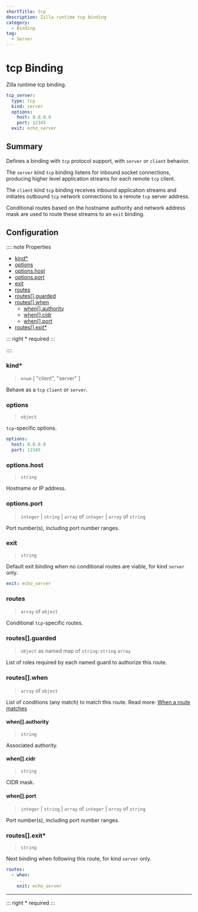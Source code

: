 ```yaml
---
shortTitle: tcp 
description: Zilla runtime tcp binding
category:
  - Binding
tag:
  - Server
---
```


# tcp Binding

Zilla runtime tcp binding.

```yaml {2}
tcp_server:
  type: tcp
  kind: server
  options:
    host: 0.0.0.0
    port: 12345
  exit: echo_server
```

## Summary

Defines a binding with `tcp` protocol support, with `server` or `client` behavior.

The `server` kind `tcp` binding listens for inbound socket connections, producing higher level application streams for each remote `tcp` client.

The `client` kind `tcp` binding receives inbound application streams and initiates outbound `tcp` network connections to a remote `tcp` server address.

Conditional routes based on the hostname authority and network address mask are used to route these streams to an `exit` binding.

## Configuration

:::: note Properties

- [kind\*](#kind)
- [options](#options)
- [options.host](#options-host)
- [options.port](#options-port)
- [exit](#exit)
- [routes](#routes)
- [routes\[\].guarded](#routes-guarded)
- [routes\[\].when](#routes-when)
  - [when\[\].authority](#when-authority)
  - [when\[\].cidr](#when-cidr)
  - [when\[\].port](#when-port)
- [routes\[\].exit\*](#routes-exit)

::: right
\* required
:::

::::

### kind\*

> `enum` [ "client", "server" ]

Behave as a `tcp` `client` or `server`.

### options

> `object`

`tcp`-specific options.

```yaml
options:
  host: 0.0.0.0
  port: 12345
```

### options.host

> `string`

Hostname or IP address.

### options.port

> `integer` | `string` | `array` of  `integer` | `array` of `string`

Port number(s), including port number ranges.

### exit

> `string`

Default exit binding when no conditional routes are viable, for kind `server` only.

```yaml
exit: echo_server
```

### routes

> `array` of `object`

Conditional `tcp`-specific routes.

### routes[].guarded

> `object` as named map of `string:string` `array`

List of roles required by each named guard to authorize this route.

### routes[].when

> `array` of `object`

List of conditions (any match) to match this route.
Read more: [When a route matches](../../../concepts/config-intro.md#when-a-route-matches)

#### when[].authority

> `string`

Associated authority.

#### when[].cidr

> `string`

CIDR mask.

#### when[].port

> `integer` | `string` | `array` of  `integer` | `array` of `string`

Port number(s), including port number ranges.

### routes[].exit\*

> `string`

Next binding when following this route, for kind `server` only.

```yaml
routes:
  - when:
    ...
    exit: echo_server
```

---

::: right
\* required
:::
